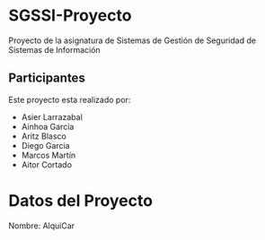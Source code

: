 # SGSSI-Proyecto
Proyecto de la asignatura de Sistemas de Gestión de Seguridad de Sistemas de Información

## Participantes
Este proyecto esta realizado por:
<ul dir="auto">
    <li>Asier Larrazabal</li>
    <li>Ainhoa García</li>
    <li>Aritz Blasco</li>
    <li>Diego Garcia</li>
    <li>Marcos Martín</li>
    <li>Aitor Cortado</li>
</ul>

# Datos del Proyecto
Nombre: AlquiCar

